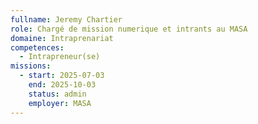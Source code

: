 ```yaml
---
fullname: Jeremy Chartier
role: Chargé de mission numerique et intrants au MASA
domaine: Intraprenariat
competences:
  - Intrapreneur(se)
missions:
  - start: 2025-07-03
    end: 2025-10-03
    status: admin
    employer: MASA
---
```

